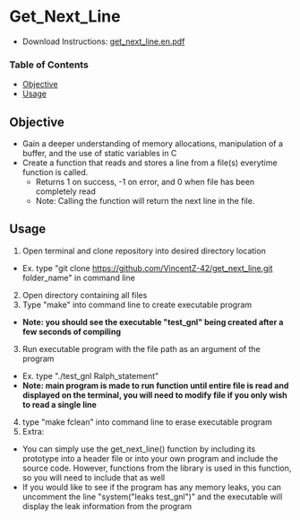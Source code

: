 # Get_Next_Line
* Download Instructions: [get_next_line.en.pdf](https://github.com/VincentZ-42/get_next_line/blob/master/get_next_line.en.pdf)

### Table of Contents
* [Objective](#objective)
* [Usage](#usage)

## Objective
* Gain a deeper understanding of memory allocations, manipulation of a buffer, and the use of static variables in C
* Create a function that reads and stores a line from a file(s) everytime function is called.
  * Returns 1 on success, -1 on error, and 0 when file has been completely read
  * Note: Calling the function will return the next line in the file. 

## Usage
1. Open terminal and clone repository into desired directory location
 * Ex. type "git clone https://github.com/VincentZ-42/get_next_line.git folder_name" in command line
2. Open directory containing all files
3. Type "make" into command line to create executable program
 * **Note: you should see the executable "test_gnl" being created after a few seconds of compiling**
3. Run executable program with the file path as an argument of the program
 * Ex. type "./test_gnl Ralph_statement"
 * **Note: main program is made to run function until entire file is read and displayed on the terminal, you will need to modify file if you only wish to read a single line**
 4. type "make fclean" into command line to erase executable program
 5. Extra: 
 * You can simply use the get_next_line() function by including its prototype into a header file or into your own program and include the source code. However, functions from the library is used in this function, so you will need to include that as well
 * If you would like to see if the program has any memory leaks, you can uncomment the line "system("leaks test_gnl")" and the executable will display the leak information from the program
